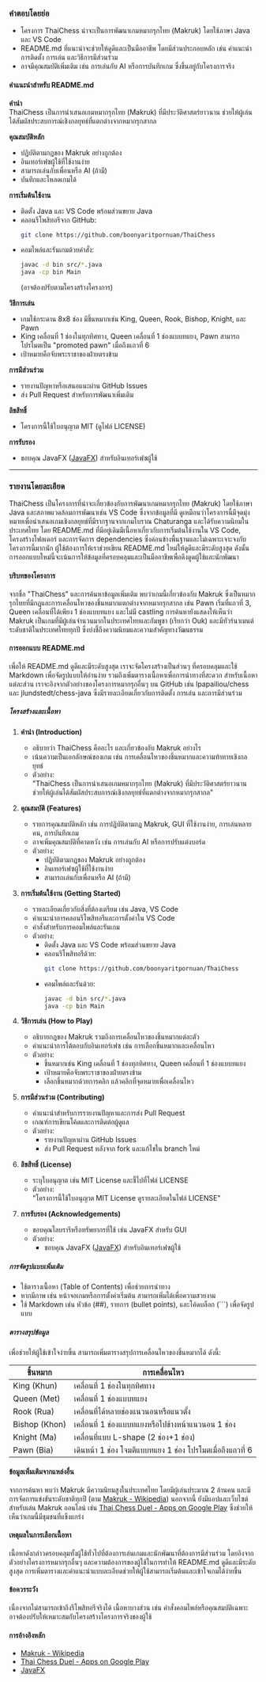 ### คำตอบโดยย่อ

- โครงการ ThaiChess น่าจะเป็นการพัฒนาเกมหมากรุกไทย (Makruk) โดยใช้ภาษา Java และ VS Code  
- README.md ที่แนะนำจะช่วยให้ดูดีและเป็นมืออาชีพ โดยมีส่วนประกอบหลัก เช่น คำแนะนำการติดตั้ง การเล่น และวิธีการมีส่วนร่วม  
- อาจมีคุณสมบัติเพิ่มเติม เช่น การเล่นกับ AI หรือการบันทึกเกม ซึ่งขึ้นอยู่กับโครงการจริง  

#### คำแนะนำสำหรับ README.md  
**คำนำ**  
ThaiChess เป็นการนำเสนอเกมหมากรุกไทย (Makruk) ที่มีประวัติศาสตร์ยาวนาน ช่วยให้ผู้เล่นได้สัมผัสประสบการณ์เชิงกลยุทธ์ที่แตกต่างจากหมากรุกสากล  

**คุณสมบัติหลัก**  
- ปฏิบัติตามกฎของ Makruk อย่างถูกต้อง  
- อินเทอร์เฟซผู้ใช้ที่ใช้งานง่าย  
- สามารถเล่นกับเพื่อนหรือ AI (ถ้ามี)  
- บันทึกและโหลดเกมได้  

**การเริ่มต้นใช้งาน**  
- ติดตั้ง Java และ VS Code พร้อมส่วนขยาย Java  
- คลอนรีโพสิทอรีจาก GitHub:  
  ```bash  
  git clone https://github.com/boonyaritpornuan/ThaiChess  
  ```  
- คอมไพล์และรันเกมด้วยคำสั่ง:  
  ```bash  
  javac -d bin src/*.java  
  java -cp bin Main  
  ```  
  (อาจต้องปรับตามโครงสร้างโครงการ)  

**วิธีการเล่น**  
- เกมใช้กระดาน 8x8 ช่อง มีชิ้นหมากเช่น King, Queen, Rook, Bishop, Knight, และ Pawn  
- King เคลื่อนที่ 1 ช่องในทุกทิศทาง, Queen เคลื่อนที่ 1 ช่องแบบทแยง, Pawn สามารถโปรโมตเป็น "promoted pawn" เมื่อถึงแถวที่ 6  
- เป้าหมายคือจับพระราชาของฝ่ายตรงข้าม  

**การมีส่วนร่วม**  
- รายงานปัญหาหรือเสนอแนะผ่าน GitHub Issues  
- ส่ง Pull Request สำหรับการพัฒนาเพิ่มเติม  

**ลิขสิทธิ์**  
- โครงการนี้ใช้ใบอนุญาต MIT (ดูไฟล์ LICENSE)  

**การรับรอง**  
- ขอบคุณ JavaFX ([JavaFX](https://openjfx.io/)) สำหรับอินเทอร์เฟซผู้ใช้  

---

### รายงานโดยละเอียด

ThaiChess เป็นโครงการที่น่าจะเกี่ยวข้องกับการพัฒนาเกมหมากรุกไทย (Makruk) โดยใช้ภาษา Java และสภาพแวดล้อมการพัฒนาเช่น VS Code ซึ่งจากข้อมูลที่มี ดูเหมือนว่าโครงการนี้มีจุดมุ่งหมายเพื่อนำเสนอเกมเชิงกลยุทธ์ที่มีรากฐานจากเกมโบราณ Chaturanga และได้รับความนิยมในประเทศไทย โดย README.md ที่มีอยู่เดิมมีเนื้อหาเกี่ยวกับการเริ่มต้นใช้งานใน VS Code, โครงสร้างโฟลเดอร์ และการจัดการ dependencies ซึ่งค่อนข้างพื้นฐานและไม่เฉพาะเจาะจงกับโครงการนี้มากนัก ผู้ใช้ต้องการให้เราช่วยเขียน README.md ใหม่ให้ดูดีและมีระดับสูงสุด ดังนั้น การออกแบบใหม่นี้จะเน้นการให้ข้อมูลที่ครอบคลุมและเป็นมืออาชีพเพื่อดึงดูดผู้ใช้และนักพัฒนา

#### บริบทของโครงการ  
จากชื่อ "ThaiChess" และการค้นหาข้อมูลเพิ่มเติม พบว่าเกมนี้เกี่ยวข้องกับ Makruk ซึ่งเป็นหมากรุกไทยที่มีกฎและการเคลื่อนไหวของชิ้นหมากแตกต่างจากหมากรุกสากล เช่น Pawn เริ่มที่แถวที่ 3, Queen เคลื่อนที่ได้เพียง 1 ช่องแบบทแยง และไม่มี castling การค้นหายังแสดงให้เห็นว่า Makruk เป็นเกมที่มีผู้เล่นจำนวนมากในประเทศไทยและกัมพูชา (เรียกว่า Ouk) และมีทัวร์นาเมนต์ระดับชาติในประเทศไทยทุกปี ซึ่งบ่งชี้ถึงความนิยมและความสำคัญทางวัฒนธรรม

#### การออกแบบ README.md  
เพื่อให้ README.md ดูดีและมีระดับสูงสุด เราจะจัดโครงสร้างเป็นส่วนๆ ที่ครอบคลุมและใช้ Markdown เพื่อจัดรูปแบบให้อ่านง่าย รวมถึงเพิ่มตารางเนื้อหาเพื่อการนำทางที่สะดวก สำหรับเนื้อหาแต่ละส่วน เราจะอิงจากตัวอย่างของโครงการหมากรุกอื่นๆ บน GitHub เช่น lpapailiou/chess และ jlundstedt/chess-java ซึ่งมีรายละเอียดเกี่ยวกับการติดตั้ง การเล่น และการมีส่วนร่วม

##### โครงสร้างและเนื้อหา  
1. **คำนำ (Introduction)**  
   - อธิบายว่า ThaiChess คืออะไร และเกี่ยวข้องกับ Makruk อย่างไร  
   - เน้นความเป็นเอกลักษณ์ของเกม เช่น การเคลื่อนไหวของชิ้นหมากและความท้าทายเชิงกลยุทธ์  
   - ตัวอย่าง:  
     "ThaiChess เป็นการนำเสนอเกมหมากรุกไทย (Makruk) ที่มีประวัติศาสตร์ยาวนาน ช่วยให้ผู้เล่นได้สัมผัสประสบการณ์เชิงกลยุทธ์ที่แตกต่างจากหมากรุกสากล"

2. **คุณสมบัติ (Features)**  
   - รายการคุณสมบัติหลัก เช่น การปฏิบัติตามกฎ Makruk, GUI ที่ใช้งานง่าย, การเล่นหลายคน, การบันทึกเกม  
   - อาจเพิ่มคุณสมบัติที่คาดหวัง เช่น การเล่นกับ AI หรือการปรับแต่งบอร์ด  
   - ตัวอย่าง:  
     - ปฏิบัติตามกฎของ Makruk อย่างถูกต้อง  
     - อินเทอร์เฟซผู้ใช้ที่ใช้งานง่าย  
     - สามารถเล่นกับเพื่อนหรือ AI (ถ้ามี)  

3. **การเริ่มต้นใช้งาน (Getting Started)**  
   - รายละเอียดเกี่ยวกับสิ่งที่ต้องเตรียม เช่น Java, VS Code  
   - คำแนะนำการคลอนรีโพสิทอรีและการตั้งค่าใน VS Code  
   - คำสั่งสำหรับการคอมไพล์และรันเกม  
   - ตัวอย่าง:  
     - ติดตั้ง Java และ VS Code พร้อมส่วนขยาย Java  
     - คลอนรีโพสิทอรีด้วย:  
       ```bash  
       git clone https://github.com/boonyaritpornuan/ThaiChess  
       ```  
     - คอมไพล์และรันด้วย:  
       ```bash  
       javac -d bin src/*.java  
       java -cp bin Main  
       ```

4. **วิธีการเล่น (How to Play)**  
   - อธิบายกฎของ Makruk รวมถึงการเคลื่อนไหวของชิ้นหมากแต่ละตัว  
   - คำแนะนำการโต้ตอบกับอินเทอร์เฟซ เช่น การเลือกชิ้นหมากและเคลื่อนไหว  
   - ตัวอย่าง:  
     - ชิ้นหมากเช่น King เคลื่อนที่ 1 ช่องทุกทิศทาง, Queen เคลื่อนที่ 1 ช่องแบบทแยง  
     - เป้าหมายคือจับพระราชาของฝ่ายตรงข้าม  
     - เลือกชิ้นหมากด้วยการคลิก แล้วคลิกที่จุดหมายเพื่อเคลื่อนไหว  

5. **การมีส่วนร่วม (Contributing)**  
   - คำแนะนำสำหรับการรายงานปัญหาและการส่ง Pull Request  
   - เกณฑ์การเขียนโค้ดและการติดต่อผู้ดูแล  
   - ตัวอย่าง:  
     - รายงานปัญหาผ่าน GitHub Issues  
     - ส่ง Pull Request หลังจาก fork และแก้ไขใน branch ใหม่  

6. **ลิขสิทธิ์ (License)**  
   - ระบุใบอนุญาต เช่น MIT License และชี้ไปที่ไฟล์ LICENSE  
   - ตัวอย่าง:  
     "โครงการนี้ใช้ใบอนุญาต MIT License ดูรายละเอียดในไฟล์ LICENSE"

7. **การรับรอง (Acknowledgements)**  
   - ขอบคุณไลบรารีหรือทรัพยากรที่ใช้ เช่น JavaFX สำหรับ GUI  
   - ตัวอย่าง:  
     - ขอบคุณ JavaFX ([JavaFX](https://openjfx.io/)) สำหรับอินเทอร์เฟซผู้ใช้  

##### การจัดรูปแบบเพิ่มเติม  
- ใช้ตารางเนื้อหา (Table of Contents) เพื่อช่วยการนำทาง  
- หากมีภาพ เช่น หน้าจอเกมหรือการตั้งค่าเริ่มต้น สามารถเพิ่มได้เพื่อความสวยงาม  
- ใช้ Markdown เช่น หัวข้อ (##), รายการ (bullet points), และโค้ดบล็อก (```) เพื่อจัดรูปแบบ  

##### ตารางสรุปข้อมูล  
เพื่อช่วยให้ผู้ใช้เข้าใจง่ายขึ้น สามารถเพิ่มตารางสรุปการเคลื่อนไหวของชิ้นหมากได้ ดังนี้:

| ชิ้นหมาก   | การเคลื่อนไหว                          |
|------------|---------------------------------------|
| King (Khun)| เคลื่อนที่ 1 ช่องในทุกทิศทาง          |
| Queen (Met)| เคลื่อนที่ 1 ช่องแบบทแยง              |
| Rook (Rua) | เคลื่อนที่ได้หลายช่องแนวนอนหรือแนวตั้ง |
| Bishop (Khon)| เคลื่อนที่ 1 ช่องแบบทแยงหรือไปข้างหน้าแนวนอน 1 ช่อง |
| Knight (Ma)| เคลื่อนที่แบบ L-shape (2 ช่อง+1 ช่อง) |
| Pawn (Bia) | เดินหน้า 1 ช่อง โจมตีแบบทแยง 1 ช่อง โปรโมตเมื่อถึงแถวที่ 6 |

#### ข้อมูลเพิ่มเติมจากแหล่งอื่น  
จากการค้นหา พบว่า Makruk มีความนิยมสูงในประเทศไทย โดยมีผู้เล่นประมาณ 2 ล้านคน และมีการจัดการแข่งขันระดับชาติทุกปี (ตาม [Makruk - Wikipedia](https://en.wikipedia.org/wiki/Makruk)) นอกจากนี้ ยังมีแอปและเว็บไซต์สำหรับเล่น Makruk ออนไลน์ เช่น [Thai Chess Duel - Apps on Google Play](https://play.google.com/store/apps/details?id=com.lightcircle.thaichessduel&hl=en_US) ซึ่งช่วยให้เห็นว่าเกมนี้มีชุมชนที่แข็งแกร่ง

#### เหตุผลในการเลือกเนื้อหา  
เนื้อหาดังกล่าวครอบคลุมทั้งผู้ใช้ทั่วไปที่ต้องการเล่นเกมและนักพัฒนาที่ต้องการมีส่วนร่วม โดยอิงจากตัวอย่างโครงการหมากรุกอื่นๆ และความต้องการของผู้ใช้ในการทำให้ README.md ดูดีและมีระดับสูงสุด การเพิ่มตารางและคำแนะนำแบบละเอียดช่วยให้ผู้ใช้สามารถเริ่มต้นและเข้าใจเกมได้ง่ายขึ้น

#### ข้อควรระวัง  
เนื่องจากไม่สามารถเข้าถึงรีโพสิทอรีจริงได้ เนื้อหาบางส่วน เช่น คำสั่งคอมไพล์หรือคุณสมบัติเฉพาะ อาจต้องปรับให้เหมาะสมกับโครงสร้างโครงการจริงของผู้ใช้

#### การอ้างอิงหลัก  
- [Makruk - Wikipedia](https://en.wikipedia.org/wiki/Makruk)  
- [Thai Chess Duel - Apps on Google Play](https://play.google.com/store/apps/details?id=com.lightcircle.thaichessduel&hl=en_US)  
- [JavaFX](https://openjfx.io/)
